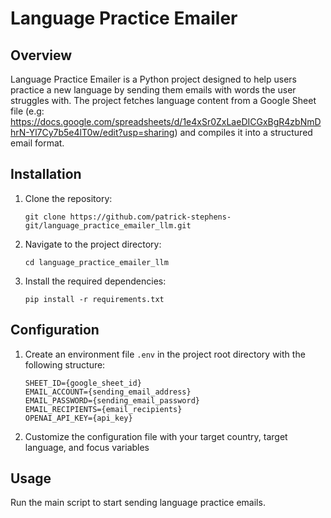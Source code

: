# Language Practice Emailer

## Overview
Language Practice Emailer is a Python project designed to help users practice a new language by sending them emails with words the user struggles with. The project fetches language content from a Google Sheet file (e.g: https://docs.google.com/spreadsheets/d/1e4xSr0ZxLaeDICGxBgR4zbNmDhrN-Yl7Cy7b5e4lT0w/edit?usp=sharing) and compiles it into a structured email format.

## Installation
1. Clone the repository:
    ```
    git clone https://github.com/patrick-stephens-git/language_practice_emailer_llm.git
    ```
2. Navigate to the project directory:
    ```
    cd language_practice_emailer_llm
    ```
3. Install the required dependencies:
    ```
    pip install -r requirements.txt
    ```

## Configuration
1. Create an environment file `.env` in the project root directory with the following structure:
    ```
    SHEET_ID={google_sheet_id}
    EMAIL_ACCOUNT={sending_email_address}
    EMAIL_PASSWORD={sending_email_password}
    EMAIL_RECIPIENTS={email_recipients}
    OPENAI_API_KEY={api_key}
    ```
2. Customize the configuration file with your target country, target language, and focus variables

## Usage
Run the main script to start sending language practice emails.